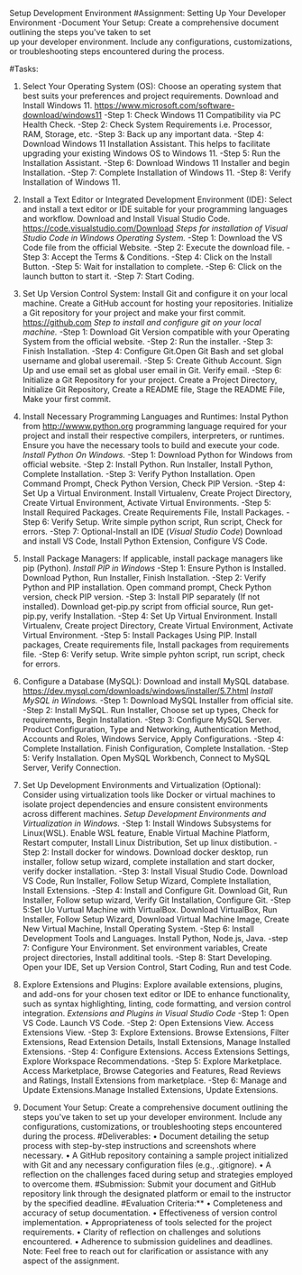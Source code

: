 Setup Development Environment
#Assignment: Setting Up Your Developer Environment
-Document Your Setup: Create a comprehensive document outlining the steps you've taken to set  
up your developer environment. Include any configurations, customizations, or troubleshooting steps encountered during the process.

#Tasks:
1.	Select Your Operating System (OS): Choose an operating system that best suits your preferences and project requirements. Download and Install Windows 11. https://www.microsoft.com/software-download/windows11
     -Step 1: Check Windows 11 Compatibility via PC Health Check.
     -Step 2: Check System Requirements i.e. Processor, RAM, Storage, etc.
     -Step 3: Back up any important data.
     -Step 4: Download Windows 11 Installation Assistant. This helps to facilitate upgrading your existing Windows OS to Windows 11.
     -Step 5: Run the Installation Assistant.
     -Step 6: Download Windows 11 Installer and begin Installation.
     -Step 7: Complete Installation of Windows 11.
     -Step 8: Verify Installation of Windows 11.
2.	Install a Text Editor or Integrated Development Environment (IDE): Select and install a text editor or IDE suitable for your programming languages and workflow. Download and Install Visual Studio Code. https://code.visualstudio.com/Download
*Steps for installation of Visual Studio Code in Windows Operating System.*
   -Step 1: Download the VS Code file from the official Website.
   -Step 2: Execute the download file.
   -Step 3: Accept the Terms & Conditions.
   -Step 4: Click on the Install Button.
   -Step 5: Wait for installation to complete.
   -Step 6: Click on the launch button to start it.
   -Step 7: Start Coding.

3.	Set Up Version Control System: Install Git and configure it on your local machine. Create a GitHub account for hosting your repositories. Initialize a Git repository for your project and make your first commit. https://github.com
*Step to install and configure git on your local machine.*
   -Step 1: Download Git Version compatible with your Operating System from the official website.
   -Step 2: Run the installer.
   -Step 3: Finish Installation.
   -Step 4: Configure Git.Open Git Bash and set global username and global useremail.
   -Step 5: Create Github Account. Sign Up and use email set as global user email in Git. Verify email.
   -Step 6: Initialize a Git Repository for your project. Create a Project Directory, Initialize Git Repository, Create a README file, Stage the README File, Make your first commit.
4.	Install Necessary Programming Languages and Runtimes: Instal Python from http://wwww.python.org programming language required for your project and install their respective compilers, interpreters, or runtimes. Ensure you have the necessary tools to build and execute your code.
*Install Python On Windows.*
  -Step 1: Download Python for Windows from official website.
  -Step 2: Install Python. Run Installer, Install Python, Complete Installation.
  -Step 3: Verify Python Installation. Open Command Prompt, Check Python Version, Check PIP Version.
  -Step 4: Set Up a Virtual Environment. Install Virtualenv, Create Project Directory, Create Virtual Environment, Activate Virtual Environments.
  -Step 5: Install Required Packages. Create Requirements File, Install Packages.
  -Step 6: Verify Setup. Write simple python script, Run script, Check for errors.
  -Step 7: Optional-Install an IDE (*Visual Studio Code*) Download and install VS Code, Install Python Extension, Configure VS Code.
5.	Install Package Managers: If applicable, install package managers like pip (Python).
*Install PIP in Windows*
   -Step 1: Ensure Python is Installed. Download Python, Run Installer, Finish Installation.
   -Step 2: Verify Python and PIP installation. Open command prompt, Check Python version, check PIP version.
   -Step 3: Install PIP separately (If not installed). Download get-pip.py script from official source, Run get-pip.py, verify Installation.
   -Step 4: Set Up Virtual Environment. Install Virtualenv, Create project Directory, Create Virtual Environment, Activate Virtual Environment.
   -Step 5: Install Packages Using PIP. Install packages, Create requirements file, Install packages from requirements file.
   -Step 6: Verify setup. Write simple pyhton script, run script, check for errors.
6.	Configure a Database (MySQL): Download and install MySQL database. https://dev.mysql.com/downloads/windows/installer/5.7.html
*Install MySQL in Windows.*
   -Step 1: Download MySQL Installer from official site.
   -Step 2: Install MySQL. Run Installer, Choose set up types, Check for requirements, Begin Installation.
   -Step 3: Configure MySQL Server. Product Configuration, Type and Networking, Authentication Method, Accounts and Roles, Windows Service, Apply Configurations.
   -Step 4: Complete Installation. Finish Configuration, Complete Installation.
   -Step 5: Verify Installation. Open MySQL Workbench, Connect to MySQL Server, Verify Connection.
7.	Set Up Development Environments and Virtualization (Optional): Consider using virtualization tools like Docker or virtual machines to isolate project dependencies and ensure consistent environments across different machines.
*Setup Development Environments and Virtualization in Windows.*
   -Step 1: Install Windows Subsystems for Linux(WSL). Enable WSL feature, Enable Virtual Machine Platform, Restart computer, Install Linux Distribution, Set up linux distibution.
   -Step 2: Install docker for windows. Download docker desktop, run installer, follow setup wizard, complete installation and start docker, verify docker installation.
   -Step 3: Install Visual Studio Code. Download VS Code, Run Installer, Follow Setup Wizard, Complete Installation, Install Extensions.
   -Step 4: Install and Configure Git. Download Git, Run Installer, Follow setup wizard, Verify Git Installation, Configure Git.
   -Step 5:Set Uo Vurtual Machine with VirtualBox. Download VirtualBox, Run Installer, Follow Setup Wizard, Download Virtual Machine Image, Create New Virtual Machine, Install Operating System.
   -Step 6: Install Development Tools and Languages. Install Python, Node.js, Java.
   -step 7: Configure Your Environment. Set environment variables, Create project directories, Install additinal tools.
   -Step 8: Start Developing. Open your IDE, Set up Version Control, Start Coding, Run and test Code.
8.	Explore Extensions and Plugins: Explore available extensions, plugins, and add-ons for your chosen text editor or IDE to enhance functionality, such as syntax highlighting, linting, code formatting, and version control integration.
*Extensions and Plugins in Visual Studio Code*
   -Step 1: Open VS Code. Launch VS Code.
   -Step 2: Open Extensions View. Access Extensions View.
   -Step 3: Explore Extensions. Browse Extensions, Filter Extensions, Read Extension Details, Install Extensions, Manage Installed Extensions.
   -Step 4: Configure Extensions. Access Extensions Settings, Explore Workspace Recommendations.
   -Step 5: Explore Marketplace. Access Marketplace, Browse Categories and Features, Read Reviews and Ratings, Install Extensions from marketplace.
   -Step 6: Manage and Update Extensions.Manage Installed Extensions, Update Extensions.
9.	Document Your Setup: Create a comprehensive document outlining the steps you've taken to set up your developer environment. Include any configurations, customizations, or troubleshooting steps encountered during the process.
#Deliverables:
•	Document detailing the setup process with step-by-step instructions and screenshots where necessary.
•	A GitHub repository containing a sample project initialized with Git and any necessary configuration files (e.g., .gitignore).
•	A reflection on the challenges faced during setup and strategies employed to overcome them.
#Submission: Submit your document and GitHub repository link through the designated platform or email to the instructor by the specified deadline.
#Evaluation Criteria:**
•	Completeness and accuracy of setup documentation.
•	Effectiveness of version control implementation.
•	Appropriateness of tools selected for the project requirements.
•	Clarity of reflection on challenges and solutions encountered.
•	Adherence to submission guidelines and deadlines.
Note: Feel free to reach out for clarification or assistance with any aspect of the assignment.


